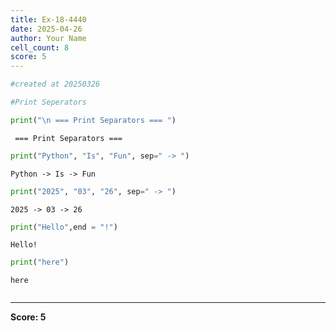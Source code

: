```yaml
---
title: Ex-18-4440
date: 2025-04-26
author: Your Name
cell_count: 8
score: 5
---
```


```python
#created at 20250326
```


```python
#Print Seperators
```


```python
print("\n === Print Separators === ")
```

    
     === Print Separators === 



```python
print("Python", "Is", "Fun", sep=" -> ")
```

    Python -> Is -> Fun



```python
print("2025", "03", "26", sep=" -> ") 
```

    2025 -> 03 -> 26



```python
print("Hello",end = "!")
```

    Hello!


```python
print("here")
```

    here



```python

```


---
**Score: 5**